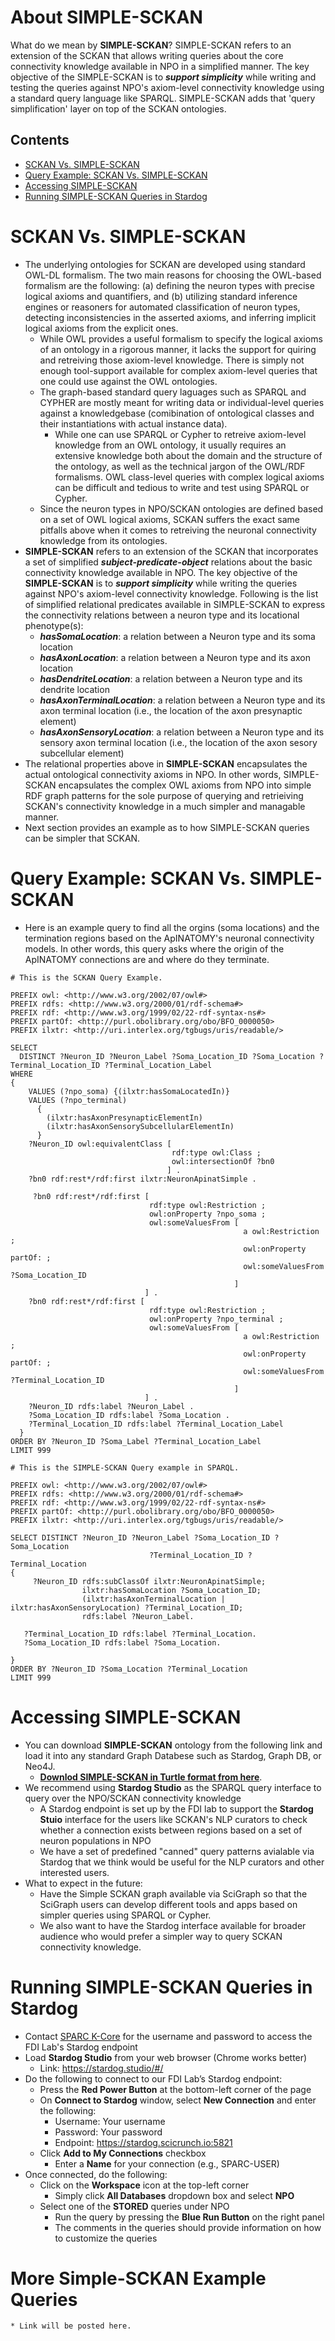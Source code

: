 # About SIMPLE-SCKAN
What do we mean by **SIMPLE-SCKAN**? SIMPLE-SCKAN refers to an extension of the SCKAN that allows writing queries about the core connectivity knowledge available in NPO in a simplified manner.  The key objective of the SIMPLE-SCKAN is to **_support simplicity_** while writing and testing the queries against NPO's axiom-level connectivity knowledge using a standard query language like SPARQL. SIMPLE-SCKAN adds that 'query simplification' layer on top of the SCKAN ontologies.

## Contents
- [SCKAN Vs. SIMPLE-SCKAN](#sckan-vs-simple-sckan)
- [Query Example: SCKAN Vs. SIMPLE-SCKAN](#query-example-sckan-vs-simple-sckan)
- [Accessing SIMPLE-SCKAN](#accessing-simple-sckan)
- [Running SIMPLE-SCKAN Queries in Stardog](#running-simple-sckan-queries-in-stardog)

# SCKAN Vs. SIMPLE-SCKAN
* The underlying ontologies for SCKAN are developed using standard OWL-DL formalism. The two main reasons for choosing the OWL-based formalism are the following: (a) defining the neuron types with precise logical axioms and quantifiers, and (b) utilizing standard inference engines or reasoners for automated classification of neuron types, detecting inconsistencies in the asserted axioms, and inferring implicit logical axioms from the explicit ones. 
	* While OWL provides a useful formalism to specify the logical axioms of an ontology in a rigorous manner, it lacks the support for quiring and retreiving those axiom-level knowledge. There is simply not enough tool-support available for complex axiom-level queries that one could use against the OWL ontologies. 
	* The graph-based standard query laguages such as SPARQL and CYPHER are mostly meant for writing data or individual-level queries against a knowledgebase (comibination of ontological classes and their instantiations with actual instance data). 
		* While one can use SPARQL or Cypher to retreive axiom-level knowledge from an OWL ontology, it usually requires an extensive knowledge both about the domain and the structure of the ontology, as well as the technical jargon of the OWL/RDF formalisms. OWL class-level queries with complex logical axioms can be difficult and tedious to write and test using SPARQL or Cypher. 
	* Since the neuron types in NPO/SCKAN ontologies are defined based on a set of OWL logical axioms, SCKAN suffers the exact same pitfalls above when it comes to retreiving the neuronal connectivity knowledge from its ontologies. 
* **SIMPLE-SCKAN** refers to an extension of the SCKAN that incorporates a set of simplified _**subject-predicate-object**_ relations about the basic connectivity knowledge available in NPO. The key objective of the **SIMPLE-SCKAN** is to **_support simplicity_** while writing the queries against NPO's axiom-level connectivity knowledge. Following is the list of simplified relational predicates available in SIMPLE-SCKAN to express the connectivity relations between a neuron type and its locational phenotype(s):
	* _**hasSomaLocation**_: a relation between a Neuron type and its soma location 
	* _**hasAxonLocation**_: a relation between a Neuron type and its axon location  
	* _**hasDendriteLocation**_: a relation between a Neuron type and its dendrite location 
	* _**hasAxonTerminalLocation**_: a relation between a Neuron type and its axon terminal location (i.e., the location of the axon presynaptic element)
	* _**hasAxonSensoryLocation**_: a relation between a Neuron type and its sensory axon terminal location (i.e., the location of the axon sesory subcellular element)
* The relational properties above in **SIMPLE-SCKAN** encapsulates the actual ontological connectivity axioms in NPO. In other words, SIMPLE-SCKAN encapsulates the complex OWL axioms from NPO into simple RDF graph patterns for the sole purpose of querying and retrieiving SCKAN's connectivity knowledge in a much simpler and managable manner.
* Next section provides an example as to how SIMPLE-SCKAN queries can be simpler that SCKAN.

# Query Example: SCKAN Vs. SIMPLE-SCKAN

* Here is an example query to find all the orgins (soma locations) and the termination regions based on the ApINATOMY's neuronal connectivity models. In other words, this query asks where the origin of the ApINATOMY connections are and where do they terminate.

```SPARQL
# This is the SCKAN Query Example.

PREFIX owl: <http://www.w3.org/2002/07/owl#>
PREFIX rdfs: <http://www.w3.org/2000/01/rdf-schema#>
PREFIX rdf: <http://www.w3.org/1999/02/22-rdf-syntax-ns#>
PREFIX partOf: <http://purl.obolibrary.org/obo/BFO_0000050>
PREFIX ilxtr: <http://uri.interlex.org/tgbugs/uris/readable/>

SELECT
  DISTINCT ?Neuron_ID ?Neuron_Label ?Soma_Location_ID ?Soma_Location ?Terminal_Location_ID ?Terminal_Location_Label
WHERE
{
    VALUES (?npo_soma) {(ilxtr:hasSomaLocatedIn)}
    VALUES (?npo_terminal) 
      { 
        (ilxtr:hasAxonPresynapticElementIn)
        (ilxtr:hasAxonSensorySubcellularElementIn)
      }
    ?Neuron_ID owl:equivalentClass [
                                    rdf:type owl:Class ;
                                    owl:intersectionOf ?bn0
                                   ] .
    ?bn0 rdf:rest*/rdf:first ilxtr:NeuronApinatSimple .
    
     ?bn0 rdf:rest*/rdf:first [
                               rdf:type owl:Restriction ;
                               owl:onProperty ?npo_soma ;
                               owl:someValuesFrom [
                                                    a owl:Restriction ;
                                                    owl:onProperty partOf: ;
                                                    owl:someValuesFrom ?Soma_Location_ID
                                                  ] 
                              ] .
    ?bn0 rdf:rest*/rdf:first [
                               rdf:type owl:Restriction ;
                               owl:onProperty ?npo_terminal ;
                               owl:someValuesFrom [
                                                    a owl:Restriction ;
                                                    owl:onProperty partOf: ;
                                                    owl:someValuesFrom ?Terminal_Location_ID
                                                  ] 
                              ] .
    ?Neuron_ID rdfs:label ?Neuron_Label .
    ?Soma_Location_ID rdfs:label ?Soma_Location .
    ?Terminal_Location_ID rdfs:label ?Terminal_Location_Label
  }
ORDER BY ?Neuron_ID ?Soma_Label ?Terminal_Location_Label
LIMIT 999
```


```SPARQL
# This is the SIMPLE-SCKAN Query example in SPARQL.

PREFIX owl: <http://www.w3.org/2002/07/owl#>
PREFIX rdfs: <http://www.w3.org/2000/01/rdf-schema#>
PREFIX rdf: <http://www.w3.org/1999/02/22-rdf-syntax-ns#>
PREFIX partOf: <http://purl.obolibrary.org/obo/BFO_0000050>
PREFIX ilxtr: <http://uri.interlex.org/tgbugs/uris/readable/>

SELECT DISTINCT ?Neuron_ID ?Neuron_Label ?Soma_Location_ID ?Soma_Location 
                               ?Terminal_Location_ID ?Terminal_Location
{
     ?Neuron_ID rdfs:subClassOf ilxtr:NeuronApinatSimple;  
                ilxtr:hasSomaLocation ?Soma_Location_ID;  
                (ilxtr:hasAxonTerminalLocation | ilxtr:hasAxonSensoryLocation) ?Terminal_Location_ID;
                rdfs:label ?Neuron_Label.
 
   ?Terminal_Location_ID rdfs:label ?Terminal_Location.
   ?Soma_Location_ID rdfs:label ?Soma_Location.
       
}
ORDER BY ?Neuron_ID ?Soma_Location ?Terminal_Location
LIMIT 999

```



# Accessing SIMPLE-SCKAN
* You can download **SIMPLE-SCKAN** ontology from the following link and load it into any standard Graph Databese such as Stardog, Graph DB, or Neo4J.
	* [**Downlod SIMPLE-SCKAN in Turtle format from here**](https://github.com/SciCrunch/NIF-Ontology/releases/download/sckan-2022-08-pre-2/sckan-npo-simple.ttl).
* We recommend using **Stardog Studio** as the SPARQL query interface to query over the NPO/SCKAN connectivity knowledge
    * A Stardog endpoint is set up by the FDI lab to support the **Stardog Stuio** interface for the users like SCKAN's NLP curators to check whether a connection exists between regions based on a set of neuron populations in NPO
    * We have a set of predefined "canned" query patterns avialable via Stardog that we think would be useful for the NLP curators and other interested users.
* What to expect in the future:
    * Have the Simple SCKAN graph available via SciGraph so that the SciGraph users can develop different tools and apps based on simpler queries using SPARQL or Cypher.
    * We also want to have the Stardog interface available for broader audience who would prefer a simpler way to query SCKAN connectivity knowledge.


# Running SIMPLE-SCKAN Queries in Stardog

*	Contact [SPARC K-Core](kcore@sparc.science) for the username and password to access the FDI Lab's Stardog endpoint
*	Load **Stardog Studio** from your web browser (Chrome works better)
    * Link: https://stardog.studio/#/
*	Do the following to connect to our FDI Lab’s Stardog endpoint:
	* Press the **Red Power Button** at the bottom-left corner of the page
	* On **Connect to Stardog** window, select **New Connection** and enter the following: 
		* Username: Your username
		*	Password: Your password
		*	Endpoint: https://stardog.scicrunch.io:5821
	*	Click **Add to My Connections** checkbox 
		*	Enter a **Name** for your connection (e.g., SPARC-USER)
*	Once connected, do the following:
	*	Click on the **Workspace** icon at the top-left corner
		*	Simply click **All Databases** dropdown box and select **NPO**
	* Select one of the **STORED** queries under NPO
		*	Run the query by pressing the **Blue Run Button** on the right panel
		* The comments in the queries should provide information on how to customize the queries

# More **Simple-SCKAN** Example Queries
	* Link will be posted here.
